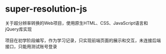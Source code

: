 # super-resolution-js
关于超分辨率转换的Web项目，使用原生HTML、CSS、JavaScript语言和jQuery库实现\
\
项目在初学阶段编写，作为学习记录，只实现前端页面的展示和交互，未连接后端接口，只能用测试账号登录
